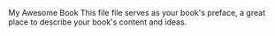 My Awesome Book
This file file serves as your book's preface, a great place to describe your book's content and ideas.